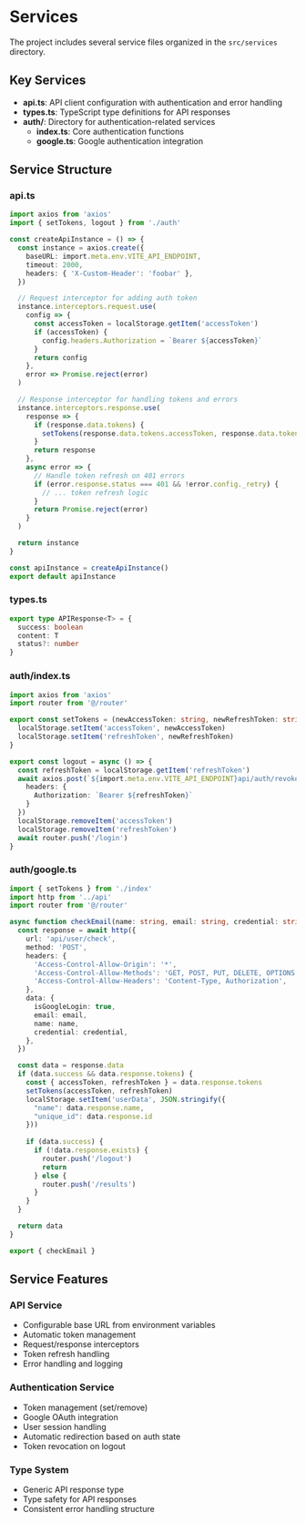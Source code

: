 # Services

The project includes several service files organized in the `src/services` directory.

## Key Services

- **api.ts**: API client configuration with authentication and error handling
- **types.ts**: TypeScript type definitions for API responses
- **auth/**: Directory for authentication-related services
  - **index.ts**: Core authentication functions
  - **google.ts**: Google authentication integration

## Service Structure

### api.ts

```typescript
import axios from 'axios'
import { setTokens, logout } from './auth'

const createApiInstance = () => {
  const instance = axios.create({
    baseURL: import.meta.env.VITE_API_ENDPOINT,
    timeout: 2000,
    headers: { 'X-Custom-Header': 'foobar' },
  })

  // Request interceptor for adding auth token
  instance.interceptors.request.use(
    config => {
      const accessToken = localStorage.getItem('accessToken')
      if (accessToken) {
        config.headers.Authorization = `Bearer ${accessToken}`
      }
      return config
    },
    error => Promise.reject(error)
  )

  // Response interceptor for handling tokens and errors
  instance.interceptors.response.use(
    response => {
      if (response.data.tokens) {
        setTokens(response.data.tokens.accessToken, response.data.tokens.refreshToken)
      }
      return response
    },
    async error => {
      // Handle token refresh on 401 errors
      if (error.response.status === 401 && !error.config._retry) {
        // ... token refresh logic
      }
      return Promise.reject(error)
    }
  )

  return instance
}

const apiInstance = createApiInstance()
export default apiInstance
```

### types.ts

```typescript
export type APIResponse<T> = {
  success: boolean
  content: T
  status?: number
}
```

### auth/index.ts

```typescript
import axios from 'axios'
import router from '@/router'

export const setTokens = (newAccessToken: string, newRefreshToken: string) => {
  localStorage.setItem('accessToken', newAccessToken)
  localStorage.setItem('refreshToken', newRefreshToken)
}

export const logout = async () => {
  const refreshToken = localStorage.getItem('refreshToken')
  await axios.post(`${import.meta.env.VITE_API_ENDPOINT}api/auth/revoke`, {}, {
    headers: {
      Authorization: `Bearer ${refreshToken}`
    }
  })
  localStorage.removeItem('accessToken')
  localStorage.removeItem('refreshToken')
  await router.push('/login')
}
```

### auth/google.ts

```typescript
import { setTokens } from './index'
import http from '../api'
import router from '@/router'

async function checkEmail(name: string, email: string, credential: string) {
  const response = await http({
    url: 'api/user/check',
    method: 'POST',
    headers: {
      'Access-Control-Allow-Origin': '*',
      'Access-Control-Allow-Methods': 'GET, POST, PUT, DELETE, OPTIONS',
      'Access-Control-Allow-Headers': 'Content-Type, Authorization',
    },
    data: {
      isGoogleLogin: true,
      email: email,
      name: name,
      credential: credential,
    },
  })

  const data = response.data
  if (data.success && data.response.tokens) {
    const { accessToken, refreshToken } = data.response.tokens
    setTokens(accessToken, refreshToken)
    localStorage.setItem('userData', JSON.stringify({
      "name": data.response.name,
      "unique_id": data.response.id
    }))
    
    if (data.success) {
      if (!data.response.exists) {
        router.push('/logout')
        return
      } else {
        router.push('/results')
      }
    }
  }

  return data
}

export { checkEmail }
```

## Service Features

### API Service
- Configurable base URL from environment variables
- Automatic token management
- Request/response interceptors
- Token refresh handling
- Error handling and logging

### Authentication Service
- Token management (set/remove)
- Google OAuth integration
- User session handling
- Automatic redirection based on auth state
- Token revocation on logout

### Type System
- Generic API response type
- Type safety for API responses
- Consistent error handling structure

